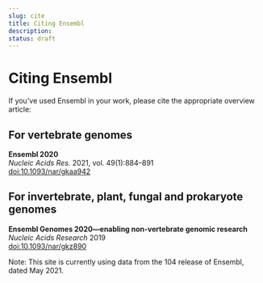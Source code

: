 ```yaml
---
slug: cite
title: Citing Ensembl
description:
status: draft
---
```


# Citing Ensembl

If you've used Ensembl in your work, please cite the appropriate overview article:

## For vertebrate genomes

**Ensembl 2020**\
_Nucleic Acids Res._ 2021, vol. 49(1):884–891\
[doi:10.1093/nar/gkaa942](https://doi.org/10.1093/nar/gkaa942)

## For invertebrate, plant, fungal and prokaryote genomes

**Ensembl Genomes 2020—enabling non-vertebrate genomic research**\
_Nucleic Acids Research_ 2019\
[doi:10.1093/nar/gkz890](https://doi.org/10.1093/nar/gkz890)

Note: This site is currently using data from the 104 release of Ensembl, dated May 2021.
